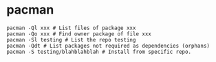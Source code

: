 # pacman

    pacman -Ql xxx # List files of package xxx
    pacman -Qo xxx # Find owner package of file xxx
    pacman -Sl testing # List the repo testing
    pacman -Qdt # List packages not required as dependencies (orphans)
    pacman -S testing/blahblahblah # Install from specific repo.

